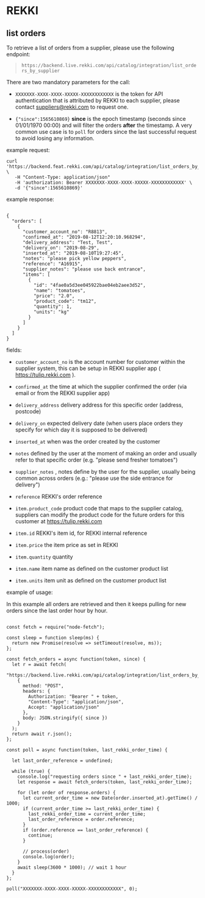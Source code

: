 # REKKI

## list orders

To retrieve a list of orders from a supplier, please use the following endpoint:

> `https://backend.live.rekki.com/api/catalog/integration/list_orders_by_supplier`

There are two mandatory parameters for the call: 

* `XXXXXXX-XXXX-XXXX-XXXXX-XXXXXXXXXXXX` is the token for API authentication that is attributed by REKKI to each supplier, please contact suppliers@rekki.com to request one. 

* `{"since":1565610869}` **since** is the epoch timestamp (seconds since 01/01/1970 00:00) and will filter the orders **after** the timestamp. A very common use case is to `poll` for orders since the last successful request to avoid losing any information. 


example request:

```
curl 'https://backend.feat.rekki.com/api/catalog/integration/list_orders_by_supplier' \
   -H "Content-Type: application/json"
   -H 'authorization: Bearer XXXXXXX-XXXX-XXXX-XXXXX-XXXXXXXXXXXX' \
   -d '{"since":1565610869}'
```

example response:

```

{
  "orders": [
    {
      "customer_account_no": "R8813", 
      "confirmed_at": "2019-08-12T12:20:10.968294",
      "delivery_address": "Test, Test",
      "delivery_on": "2019-08-29",
      "inserted_at": "2019-08-10T19:27:45",
      "notes": "please pick yellow peppers",
      "reference": "A16915",
      "supplier_notes": "please use back entrance",
      "items": [
        {
          "id": "4fae0a5d3ee045922bae04eb2aee3d52",
          "name": "tomatoes",
          "price": "2.0",
          "product_code": "tm12",
          "quantity": 1,
          "units": "kg"
        }
      ]
    }
  ]
}
```

fields:

* `customer_account_no` is the account number for customer within the supplier system, this can be setup in REKKI supplier app ( https://tulip.rekki.com ). 
* `confirmed_at` the time at which the supplier confirmed the order (via email or from the REKKI supplier app)
* `delivery_address` delivery address for this specific order (address, postcode)
* `delivery_on` expected delivery date (when users place orders they specify for which day it is supposed to be delivered)
* `inserted_at` when was the order created by the customer
* `notes` defined by the user at the moment of making an order and usually refer to that specific order (e.g. "please send fresher tomatoes")
* `supplier_notes` , notes define by the user for the supplier, usually being common across orders (e.g.: "please use the side entrance for delivery")
* `reference` REKKI's order reference

* `item.product_code` product code that maps to the supplier catalog, suppliers can modify the product code for the future orders for this customer at https://tulip.rekki.com
* `item.id` REKKI's item id, for REKKI internal reference 
* `item.price` the item price as set in REKKI 
* `item.quantity` quantity
* `item.name` item name as defined on the customer product list 
* `item.units` item unit as defined on the customer product list 


example of usage: 

In this example all orders are retrieved and then it keeps pulling for new orders since the last order hour by hour. 

```

const fetch = require("node-fetch");

const sleep = function sleep(ms) {
  return new Promise(resolve => setTimeout(resolve, ms));
};

const fetch_orders = async function(token, since) {
  let r = await fetch(
    "https://backend.live.rekki.com/api/catalog/integration/list_orders_by_supplier",
    {
      method: "POST",
      headers: {
        Authorization: "Bearer " + token,
        "Content-Type": "application/json",
        Accept: "application/json"
      },
      body: JSON.stringify({ since })
    }
  );
  return await r.json();
};

const poll = async function(token, last_rekki_order_time) {

  let last_order_reference = undefined;

  while (true) {
    console.log("requesting orders since " + last_rekki_order_time);
    let response = await fetch_orders(token, last_rekki_order_time);

    for (let order of response.orders) {
      let current_order_time = new Date(order.inserted_at).getTime() / 1000;
      if (current_order_time >= last_rekki_order_time) {
        last_rekki_order_time = current_order_time;
        last_order_reference = order.reference;
      }
      if (order.reference == last_order_reference) {
        continue;
      }

      // process(order)
      console.log(order);
    }
    await sleep(3600 * 1000); // wait 1 hour
  }
};

poll("XXXXXXX-XXXX-XXXX-XXXXX-XXXXXXXXXXXX", 0);

```
